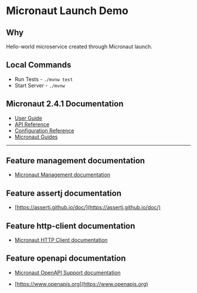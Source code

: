 # Micronaut Launch Demo

## Why
Hello-world microservice created through Micronaut launch.

## Local Commands

- Run Tests - `./mvnw test`
- Start Server - `./mvnw `


## Micronaut 2.4.1 Documentation

- [User Guide](https://docs.micronaut.io/2.4.1/guide/index.html)
- [API Reference](https://docs.micronaut.io/2.4.1/api/index.html)
- [Configuration Reference](https://docs.micronaut.io/2.4.1/guide/configurationreference.html)
- [Micronaut Guides](https://guides.micronaut.io/index.html)
---

## Feature management documentation

- [Micronaut Management documentation](https://docs.micronaut.io/latest/guide/index.html#management)

## Feature assertj documentation

- [https://assertj.github.io/doc/](https://assertj.github.io/doc/)

## Feature http-client documentation

- [Micronaut HTTP Client documentation](https://docs.micronaut.io/latest/guide/index.html#httpClient)

## Feature openapi documentation

- [Micronaut OpenAPI Support documentation](https://micronaut-projects.github.io/micronaut-openapi/latest/guide/index.html)

- [https://www.openapis.org](https://www.openapis.org)

